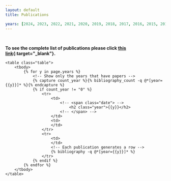 ```yaml
---
layout: default
title: Publications

years: [2024, 2023, 2022, 2021, 2020, 2019, 2018, 2017, 2016, 2015, 2014, 2013, 2012, 2011, 2010]
---
```




<!-- <a href="{{ site.base }}/bib/papers.bib" download>Download BibTeX.</a> -->
<br>

**To see the complete list of publications please click [this link](https://dsv.su.se/en/research/research-areas/datascience/results){:target="_blank"}.**


<div class="publications container  mt-3">

    <table class="table">
        <tbody>
            {% for y in page.years %}
                <!-- Show only the years that have papers -->
                {% capture count_year %}{% bibliography_count -q @*[year={{y}}]* %}{% endcapture %}
                {% if count_year != "0" %}
                    <tr>
                        <td>
                            <!-- <span class="date"> -->
                                <h2 class="year">{{y}}</h2>
                            <!-- </span> -->
                        </td>
                        <td>
                        </td>
                    </tr>
                    <tr>
                        <td>
                        </td>
                        <!-- Each publication generates a row -->
                        {% bibliography -q @*[year={{y}}]* %}
                    </tr>
                {% endif %}
            {% endfor %}
        </tbody>
    </table>
</div>
